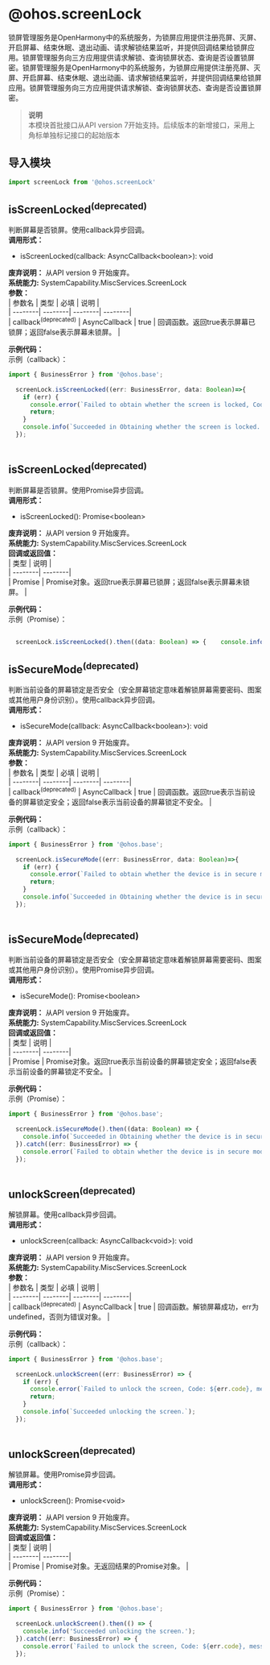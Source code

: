 # @ohos.screenLock    
锁屏管理服务是OpenHarmony中的系统服务，为锁屏应用提供注册亮屏、灭屏、开启屏幕、结束休眠、退出动画、请求解锁结果监听，并提供回调结果给锁屏应用。锁屏管理服务向三方应用提供请求解锁、查询锁屏状态、查询是否设置锁屏密。锁屏管理服务是OpenHarmony中的系统服务，为锁屏应用提供注册亮屏、灭屏、开启屏幕、结束休眠、退出动画、请求解锁结果监听，并提供回调结果给锁屏应用。锁屏管理服务向三方应用提供请求解锁、查询锁屏状态、查询是否设置锁屏密。  
> **说明**   
>本模块首批接口从API version 7开始支持。后续版本的新增接口，采用上角标单独标记接口的起始版本  
  
## 导入模块  
  
```js    
import screenLock from '@ohos.screenLock'    
```  
    
## isScreenLocked<sup>(deprecated)</sup>    
判断屏幕是否锁屏。使用callback异步回调。  
 **调用形式：**     
- isScreenLocked(callback: AsyncCallback\<boolean>): void  
  
 **废弃说明：** 从API version 9 开始废弃。  
 **系统能力:**  SystemCapability.MiscServices.ScreenLock    
 **参数：**     
| 参数名 | 类型 | 必填 | 说明 |  
| --------| --------| --------| --------|  
| callback<sup>(deprecated)</sup> | AsyncCallback<boolean> | true | 回调函数。返回true表示屏幕已锁屏；返回false表示屏幕未锁屏。 |  
    
 **示例代码：**   
示例（callback）：  
  
  
```ts    
import { BusinessError } from '@ohos.base';  
  
  screenLock.isScreenLocked((err: BusinessError, data: Boolean)=>{        
    if (err) {  
      console.error(`Failed to obtain whether the screen is locked, Code: ${err.code}, message: ${err.message}`);  
      return;      
    }  
    console.info(`Succeeded in Obtaining whether the screen is locked. result: ${data}`);  
  });  
    
```    
  
    
## isScreenLocked<sup>(deprecated)</sup>    
判断屏幕是否锁屏。使用Promise异步回调。  
 **调用形式：**     
- isScreenLocked(): Promise\<boolean>  
  
 **废弃说明：** 从API version 9 开始废弃。  
 **系统能力:**  SystemCapability.MiscServices.ScreenLock    
 **回调或返回值：**     
| 类型 | 说明 |  
| --------| --------|  
| Promise<boolean> | Promise对象。返回true表示屏幕已锁屏；返回false表示屏幕未锁屏。 |  
    
 **示例代码：**   
示例（Promise）：  
  
```ts    
  
  screenLock.isScreenLocked().then((data: Boolean) => {    console.info(`Succeeded in Obtaining whether the screen is locked. result: ${data}`);  }).catch((err: BusinessError) => {    console.error(`Failed to obtain whether the screen is locked, Code: ${err.code}, message: ${err.message}`);  });    
```    
  
    
## isSecureMode<sup>(deprecated)</sup>    
判断当前设备的屏幕锁定是否安全（安全屏幕锁定意味着解锁屏幕需要密码、图案或其他用户身份识别）。使用callback异步回调。  
 **调用形式：**     
- isSecureMode(callback: AsyncCallback\<boolean>): void  
  
 **废弃说明：** 从API version 9 开始废弃。  
 **系统能力:**  SystemCapability.MiscServices.ScreenLock    
 **参数：**     
| 参数名 | 类型 | 必填 | 说明 |  
| --------| --------| --------| --------|  
| callback<sup>(deprecated)</sup> | AsyncCallback<boolean> | true | 回调函数。返回true表示当前设备的屏幕锁定安全；返回false表示当前设备的屏幕锁定不安全。 |  
    
 **示例代码：**   
示例（callback）：  
  
  
```ts    
import { BusinessError } from '@ohos.base';  
  
  screenLock.isSecureMode((err: BusinessError, data: Boolean)=>{  
    if (err) {  
      console.error(`Failed to obtain whether the device is in secure mode, Code: ${err.code}, message: ${err.message}`);  
      return;  
    }  
    console.info(`Succeeded in Obtaining whether the device is in secure mode. result: ${data}`);  
  });  
    
```    
  
    
## isSecureMode<sup>(deprecated)</sup>    
判断当前设备的屏幕锁定是否安全（安全屏幕锁定意味着解锁屏幕需要密码、图案或其他用户身份识别）。使用Promise异步回调。  
 **调用形式：**     
- isSecureMode(): Promise\<boolean>  
  
 **废弃说明：** 从API version 9 开始废弃。  
 **系统能力:**  SystemCapability.MiscServices.ScreenLock    
 **回调或返回值：**     
| 类型 | 说明 |  
| --------| --------|  
| Promise<boolean> | Promise对象。返回true表示当前设备的屏幕锁定安全；返回false表示当前设备的屏幕锁定不安全。 |  
    
 **示例代码：**   
示例（Promise）：  
  
```ts    
import { BusinessError } from '@ohos.base';  
  
  screenLock.isSecureMode().then((data: Boolean) => {  
    console.info(`Succeeded in Obtaining whether the device is in secure mode. result: ${data}`);  
  }).catch((err: BusinessError) => {  
    console.error(`Failed to obtain whether the device is in secure mode, Code: ${err.code}, message: ${err.message}`);  
  });  
    
```    
  
    
## unlockScreen<sup>(deprecated)</sup>    
解锁屏幕。使用callback异步回调。  
 **调用形式：**     
- unlockScreen(callback: AsyncCallback\<void>): void  
  
 **废弃说明：** 从API version 9 开始废弃。  
 **系统能力:**  SystemCapability.MiscServices.ScreenLock    
 **参数：**     
| 参数名 | 类型 | 必填 | 说明 |  
| --------| --------| --------| --------|  
| callback<sup>(deprecated)</sup> | AsyncCallback<void> | true | 回调函数。解锁屏幕成功，err为undefined，否则为错误对象。 |  
    
 **示例代码：**   
示例（callback）：  
  
  
```ts    
import { BusinessError } from '@ohos.base';  
  
  screenLock.unlockScreen((err: BusinessError) => {        
    if (err) {  
      console.error(`Failed to unlock the screen, Code: ${err.code}, message: ${err.message}`);  
      return;      
    }  
    console.info(`Succeeded unlocking the screen.`);  
  });  
    
```    
  
    
## unlockScreen<sup>(deprecated)</sup>    
解锁屏幕。使用Promise异步回调。  
 **调用形式：**     
- unlockScreen(): Promise\<void>  
  
 **废弃说明：** 从API version 9 开始废弃。  
 **系统能力:**  SystemCapability.MiscServices.ScreenLock    
 **回调或返回值：**     
| 类型 | 说明 |  
| --------| --------|  
| Promise<void> | Promise对象。无返回结果的Promise对象。 |  
    
 **示例代码：**   
示例（Promise）：  
  
```ts    
import { BusinessError } from '@ohos.base';  
  
  screenLock.unlockScreen().then(() => {  
    console.info('Succeeded unlocking the screen.');  
  }).catch((err: BusinessError) => {  
    console.error(`Failed to unlock the screen, Code: ${err.code}, message: ${err.message}`);  
  });  
    
```    
  
